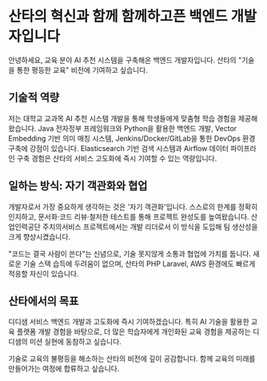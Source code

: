 # 산타의 혁신과 함께 함께하고픈 백엔드 개발자입니다

안녕하세요, 교육 분야 AI 추천 시스템을 구축해온 백엔드 개발자입니다. 산타의 "기술을 통한 평등한 교육" 비전에 기여하고 싶습니다.

## 기술적 역량

저는 대학교 교과목 AI 추천 시스템 개발을 통해 학생들에게 맞춤형 학습 경험을 제공해 왔습니다. Java 전자정부 프레임워크와 Python을 활용한 백엔드 개발, Vector Embedding 기반 의미 매칭 시스템, Jenkins/Docker/GitLab을 통한 DevOps 환경 구축에 강점이 있습니다. Elasticsearch 기반 검색 시스템과 Airflow 데이터 파이프라인 구축 경험은 산타의 서비스 고도화에 즉시 기여할 수 있는 역량입니다.

## 일하는 방식: 자기 객관화와 협업

개발자로서 가장 중요하게 생각하는 것은 '자기 객관화'입니다. 스스로의 한계를 정확히 인지하고, 문서화·코드 리뷰·철저한 테스트를 통해 프로젝트 완성도를 높여왔습니다. 산업인력공단 주치의서비스 프로젝트에서는 개발 리더로서 이 방식을 도입해 팀 생산성을 크게 향상시켰습니다.

"코드는 결국 사람이 쓴다"는 신념으로, 기술 못지않게 소통과 협업에 가치를 둡니다. 새로운 기술 스택 습득에 두려움이 없으며, 산타의 PHP Laravel, AWS 환경에도 빠르게 적응할 자신이 있습니다.

## 산타에서의 목표

디디샘 서비스 백엔드 개발과 고도화에 즉시 기여하겠습니다. 특히 AI 기술을 활용한 교육 플랫폼 개발 경험을 바탕으로, 더 많은 학습자에게 개인화된 교육 경험을 제공하는 디디샘의 미션 실현에 동참하고 싶습니다.

기술로 교육의 불평등을 해소하는 산타의 비전에 깊이 공감합니다. 함께 교육의 미래를 만들어가는 여정에 합류하고 싶습니다.